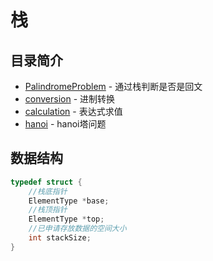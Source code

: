 # 栈
## 目录简介
* [PalindromeProblem](https://github.com/Like-Drinking-water/algorithms/tree/master/stack/PalindromeProblem) - 通过栈判断是否是回文
* [conversion](https://github.com/Like-Drinking-water/algorithms/tree/master/stack/conversion) - 进制转换
* [calculation](https://github.com/Like-Drinking-water/algorithms/tree/master/stack/calculation) - 表达式求值
* [hanoi](https://github.com/Like-Drinking-water/algorithms/tree/master/stack/hanoi) - hanoi塔问题
## 数据结构
``` c
typedef struct {
    //栈底指针
    ElementType *base;
    //栈顶指针
    ElementType *top;
    //已申请存放数据的空间大小
    int stackSize;
}
```



